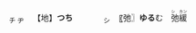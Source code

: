 <ruby><sub>　チ ヂ　</sub><br>【地】</ruby>**つち**　　　<ruby><sub>　シ　</sub><br>〖弛〗</ruby>**ゆる**む　<ruby>弛緩<rt>シ　カン</rt></ruby>



<!--他 拖 駞 池 灺 鍦 虵 也 忚 髢 杝 肔 馳 阤 施 絁 葹 弛 箷 衪 暆 酏 匜 扡 崺 貤-->　<!--［迤］<sup>イ</sup><sub>**なな**め</sub>（迆）->


<!--<ruby>雪<rt>セツ</rt></ruby> <ruby><rt><ruby>**ゆき**　<br>**すす**ぐ</ruby></rt></ruby>-->
